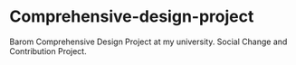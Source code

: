 # Comprehensive-design-project
 Barom Comprehensive Design Project at my university. Social Change and Contribution Project.
